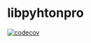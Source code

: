 # libpyhtonpro



[![codecov](https://codecov.io/gh/abimaelst/libpythonpro/branch/master/graph/badge.svg)](https://codecov.io/gh/abimaelst/libpythonpro)

